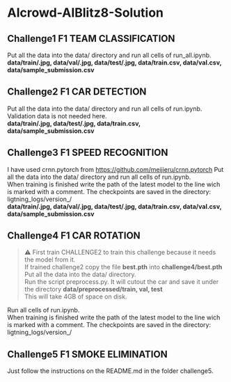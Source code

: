 # AIcrowd-AIBlitz8-Solution

## Challenge1 F1 TEAM CLASSIFICATION<br>
Put all the data into the data/ directory and run all cells of run_all.ipynb.<br>
**data/train/.jpg, data/val/.jpg, data/test/.jpg, data/train.csv, data/val.csv, data/sample_submission.csv**

## Challenge2 F1 CAR DETECTION<br>
Put all the data into the data/ directory and run all cells of run.ipynb.<br>
Validation data is not needed here.<br>
**data/train/.jpg, data/test/.jpg, data/train.csv, data/sample_submission.csv**

## Challenge3 F1 SPEED RECOGNITION<br>
I have used crnn.pytorch from https://github.com/meijieru/crnn.pytorch
Put all the data into the data/ directory and run all cells of run.ipynb.<br>
When training is finished write the path of the latest model to the line wich is marked with a comment. The checkpoints are saved in the directory: ligtning_logs/version_/<br>
**data/train/.jpg, data/val/.jpg, data/test/.jpg, data/train.csv, data/val.csv, data/sample_submission.csv**

## Challenge4 F1 CAR ROTATION<br>
> :warning: First train CHALLENGE2 to train this challenge because it needs the model from it.<br>
> If trained challenge2 copy the file **best.pth** into **challenge4/best.pth**<br>
> Put all the data into the data/ directory.<br>
> Run the script preprocess.py. It will cutout the car and save it under the directory **data/preprocessed/train, val, test**<br>
> This will take 4GB of space on disk.

Run all cells of run.ipynb.<br>
When training is finished write the path of the latest model to the line wich is marked with a comment. The checkpoints are saved in the directory: ligtning_logs/version_/<br>

## Challenge5 F1 SMOKE ELIMINATION<br>
Just follow the instructions on the README.md in the folder challenge5.

